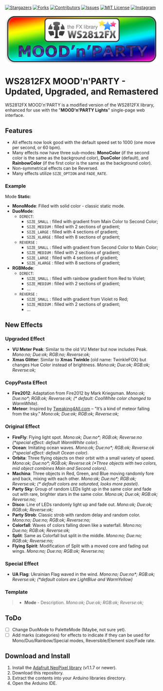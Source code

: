 
[![Stargazers][stars-shield]][stars-url]
[![Forks][forks-shield]][forks-url]
[![Contributors][contributors-shield]][contributors-url]
[![Issues][issues-shield]][issues-url]
[![MIT License][license-shield]][license-url]
[![Instagram][instagram-shield]][instagram-url]

<p align="center"> <img src="https://github.com/BlockThor/WS2812FX_MOODnPARTY_Edition/blob/main/WS2812FX_MnP_logo.png" align="center" width="500"/> </p>

# WS2812FX MOOD'n'PARTY - Updated, Upgraded, and Remastered

WS2812FX MOOD'n'PARTY is a modified version of the WS2812FX library, enhanced for use with the "**MOOD'n'PARTY Lights**" single-page web interface.

## Features

- All effects now look good with the default speed set to 1000 (one move per second, or 60 bpm).
- Many effects now have three sub-modes: **MonoColor** (if the second color is the same as the background color), **DuoColor** (default), and **RainbowColor** (if the first color is the same as the background color).
- Non-symmetrical effects can be Reversed.
- Many effects utilize `SIZE_OPTION` and `FADE_RATE`.

### Example
Mode **Static**: 
- **MonoMode**: Filled with solid color - classic static mode.
- **DuoMode**: 
  * `DIRECT`: 
    + `SIZE_SMALL` : filled with gradient from Main Color to Second Color;
    + `SIZE_MEDIUM` : filled with 2 sections of gradient;
    + `SIZE_LARGE` : filled with 4 sections of gradient;
    + `SIZE_XLARGE` : filled with 8 sections of gradient;
  * `REVERSE` : 
    + `SIZE_SMALL` : filled with gradient from Second Color to Main Color;
    + `SIZE_MEDIUM` : filled with 2 sections of gradient;
    + `SIZE_LARGE` : filled with 4 sections of gradient;
    + `SIZE_XLARGE` : filled with 8 sections of gradient;
- **RGBMode**: 
  * `DIRECT`: 
    + `SIZE_SMALL` : filled with rainbow gradient from Red to Violet;
    + `SIZE_MEDIUM` : filled with 2 sections of gradient;
    + ...
  * `REVERSE` : 
    + `SIZE_SMALL` : filled with gradient from Violet ro Red;
    + `SIZE_MEDIUM` : filled with 2 sections of gradient;
    + ...

## New Effects

### Upgraded Effect

- **VU Meter Peak**: Similar to the old VU Meter but now includes Peak. _Mono:no; Due:ok; RGB:no; Reverse:ok;_
- **Xmas Glitter**: Similar to **Xmas Twinkle** (old name: TwinkleFOX) but changes Hue Color instead of brightness. _Mono:ok; Due:ok; RGB:ok; Reverse:ok;_

### CopyPasta Effect

- **Fire2012**: Adaptation from Fire2012 by Mark Kriegsman. _Mono:ok; Due:no*; RGB:ok; Reverse:ok; (* default: CoolWhite color changed to WarmWhite)_.
- **Meteor**: Inspired by [Tweaking4All.com](https://www.tweaking4all.com/hardware/arduino/adruino-led-strip-effects/#LEDStripEffectMeteorRain) – "It’s a kind of meteor falling from the sky." _Mono:ok; Due:ok; RGB:ok; Reverse:ok;_

### Original Effect

- **FireFly**: Flying light spot. _Mono:ok; Due:no*; RGB:ok; Reverse:no (*special effect: default WarmWhite color)_.
- **Ocean**: Imitating ocean waves. _Mono:ok; Due:no*; RGB:ok; Reverse:ok (*special effect: default Ocean color)_.
- **Orbita**: Three flying objects on their orbit with a small variety of speed. _Mono:ok; Due:no*; RGB:ok; Reverse:ok (*Three objects with two colors, mid object combines Main and Second colors)_.
- **Machina**: Three objects in Red, Green, and Blue moving randomly fore and back, mixing with each other. _Mono:ok; Due:no*; RGB:ok; Reverse:ok; (* default colors are saturated, looks more pastel)_.
- **Party Sky**: Group of random LEDs light up in the same color and fade out with rare, brighter stars in the same color. _Mono:ok; Due:ok; RGB:ok; Reverse:no;_
- **Disco**: Line of LEDs randomly light up and fade out. _Mono:ok; Due:ok; RGB:ok; Reverse:ok;_
- **Party Strob**: Classic strob with random delay and random color. _Mono:no; Due:no; RGB:ok; Reverse:no;_
- **Colorfall**: Waves of colors falling down like a waterfall. _Mono:no; Due:no; RGB:ok; Reverse:ok;_
- **Split**: Same as Colorfall but split in the middle. _Mono:no; Due:no; RGB:ok; Reverse:no;_
- **Flying Spirit**: Modification of Split with a moved core and fading out wings. _Mono:no; Due:no; RGB:ok; Reverse:no;_

### Special Effect

- **UA Flag**: Ukrainian Flag waved in the wind. _Mono:no; Due:no*; RGB:ok; Reverse:ok; (*default colors are LightBlue and WarmYellow)_

### Template

>- **Mode** - Description. _Mono:ok; Due:ok; RGB:ok; Reverse:ok;_

## ToDo

- [ ] Change DuoMode to PaletteMode (Maybe, not sure yet).
- [ ] Add marks (categories) for effects to indicate if they can be used for Mono/Duo/Rainbow/Special modes, Reversible/Element size/Fade rate.

## Download and Install

1. Install the [Adafruit NeoPixel library](https://github.com/adafruit/Adafruit_NeoPixel) (v1.1.7 or newer).
2. Download this repository.
3. Extract the contents into your Arduino libraries directory.
4. Open the Arduino IDE.


<!-- MARKDOWN LINKS & IMAGES -->
<!-- https://www.markdownguide.org/basic-syntax/#reference-style-links -->
[stars-shield]: https://img.shields.io/github/stars/BlockThor/WS2812FX_MOODnPARTY_Edition?logo=github&style=flat&labelColor=rgba(0%2C0%2C0%2C0.1)&color=rgba(0%2C0%2C0%2C0.1)
[stars-url]: https://github.com/BlockThor/WS2812FX_MOODnPARTY_Edition/stargazers
[forks-shield]: https://img.shields.io/github/forks/BlockThor/WS2812FX_MOODnPARTY_Edition?style=flat&labelColor=rgba(0%2C0%2C0%2C0.1)&color=rgba(0%2C0%2C0%2C0.1)
[forks-url]: https://github.com/BlockThor/WS2812FX_MOODnPARTY_Edition/network/members
[contributors-shield]: https://img.shields.io/github/contributors/BlockThor/WS2812FX_MOODnPARTY_Edition?style=flat&labelColor=rgba(0%2C0%2C0%2C0.1)&color=rgba(0%2C0%2C0%2C0.1)
[contributors-url]: https://github.com/BlockThor/WS2812FX_MOODnPARTY_Edition/graphs/contributors
[issues-shield]: https://img.shields.io/github/issues/BlockThor/WS2812FX_MOODnPARTY_Edition?style=flat&labelColor=rgba(0%2C0%2C0%2C0.1)&color=rgba(0%2C0%2C0%2C0.1)
[issues-url]: https://github.com/BlockThor/WS2812FX_MOODnPARTY_Edition/issues
[license-shield]: https://img.shields.io/github/license/BlockThor/WS2812FX_MOODnPARTY_Edition?style=flat&labelColor=rgba(0%2C0%2C0%2C0.1)&color=rgba(0%2C0%2C0%2C0.1)
[license-url]: https://github.com/BlockThor/WS2812FX_MOODnPARTY_Edition/blob/master/LICENSE
[instagram-shield]: https://img.shields.io/badge/-Instagram-black?style=flat&logo=Instagram&logoColor=%23E6EDF3&labelColor=rgba(0%2C0%2C0%2C0.1)&color=rgba(0%2C0%2C0%2C0.1)
[instagram-url]: https://instagram.com/vasylyudin/
